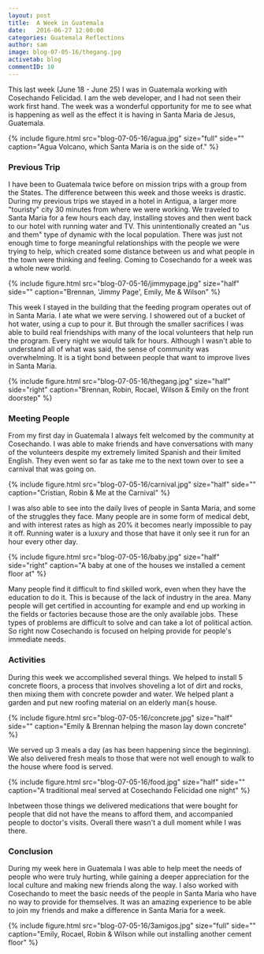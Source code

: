 ```yaml
---
layout: post
title:  A Week in Guatemala
date:   2016-06-27 12:00:00
categories: Guatemala Reflections
author: sam
image: blog-07-05-16/thegang.jpg
activetab: blog
commentID: 10
---
```


This last week (June 18 - June 25) I was in Guatemala working with Cosechando Felicidad. I am the web developer, and I had not seen their work first hand. The week was a wonderful opportunity for me to see what is happening as well as the effect it is having in Santa Maria de Jesus, Guatemala. 

{% include figure.html src="blog-07-05-16/agua.jpg" size="full" side="" caption="Agua Volcano, which Santa Maria is on the side of." %}

<h3>Previous Trip</h3>

I have been to Guatemala twice before on mission trips with a group from the States. The difference between this week and those weeks is drastic. During my previous trips we stayed in a hotel in Antigua, a larger more "touristy" city 30 minutes from where we were working. We traveled to Santa Maria for a few hours each day, installing stoves and then went back to our hotel with running water and TV. This unintentionally created an "us and them" type of dynamic with the local population. There was just not enough time to forge meaningful relationships with the people we were trying to help, which created some distance between us and what people in the town were thinking and feeling. Coming to Cosechando for a week was a whole new world.

{% include figure.html src="blog-07-05-16/jimmypage.jpg" size="half" side="" caption="Brennan, 'Jimmy Page', Emily, Me & Wilson"  %}

This week I stayed in the building that the feeding program operates out of in Santa Maria. I ate what we were serving. I showered out of a bucket of hot water, using a cup to pour it. But through the smaller sacrifices I was able to build real friendships with many of the local volunteers that help run the program. Every night we would talk for hours. Although I wasn't able to understand all of what was said, the sense of community was overwhelming. It is a tight bond between people that want to improve lives in Santa Maria. 

{% include figure.html src="blog-07-05-16/thegang.jpg" size="half" side="right" caption="Brennan, Robin, Rocael, Wilson & Emily on the front doorstep" %}

<h3>Meeting People</h3>

From my first day in Guatemala I always felt welcomed by the community at Cosechando. I was able to make friends and have conversations with many of the volunteers despite my extremely limited Spanish and their limited English. They even went so far as take me to the next town over to see a carnival that was going on. 

{% include figure.html src="blog-07-05-16/carnival.jpg" size="half" side="" caption="Cristian, Robin & Me at the Carnival" %}

I was also able to see into the daily lives of people in Santa Maria, and some of the struggles they face. Many people are in some form of medical debt, and with interest rates as high as 20% it becomes nearly impossible to pay it off. Running water is a luxury and those that have it only see it run for an hour every other day. 

{% include figure.html src="blog-07-05-16/baby.jpg" size="half" side="right" caption="A baby at one of the houses we installed a cement floor at" %}

Many people find it difficult to find skilled work, even when they have the education to do it. This is because of the lack of industry in the area. Many people will get certified in accounting for example and end up working in the fields or factories because those are the only available jobs. These types of problems are difficult to solve and can take a lot of political action. So right now Cosechando is focused on helping provide for people's immediate needs.

<h3>Activities</h3>

During this week we accomplished several things. We helped to install 5 concrete floors, a process that involves shoveling a lot of dirt and rocks, then mixing them with concrete powder and water. We helped plant a garden and put new roofing material on an elderly man{s house.

{% include figure.html src="blog-07-05-16/concrete.jpg" size="half" side="" caption="Emily & Brennan helping the mason lay down concrete" %}

We served up 3 meals a day (as has been happening since the beginning). We also delivered fresh meals to those that were not well enough to walk to the house where food is served. 

{% include figure.html src="blog-07-05-16/food.jpg" size="half" side="" caption="A traditional meal served at Cosechando Felicidad one night" %}

Inbetween those things we delivered medications that were bought for people that did not have the means to afford them, and accompanied people to doctor's visits. Overall there wasn't a dull moment while I was there. 

<h3>Conclusion</h3>

During my week here in Guatemala I was able to help meet the needs of people who were truly hurting, while gaining a deeper appreciation for the local culture and making new friends along the way. I also worked with Cosechando to meet the basic needs of the people in Santa Maria who have no way to provide for themselves. It was an amazing experience to be able to join my friends and make a difference in Santa Maria for a week.

{% include figure.html src="blog-07-05-16/3amigos.jpg" size="full" side="" caption="Emily, Rocael, Robin & Wilson while out installing another cement floor" %}


